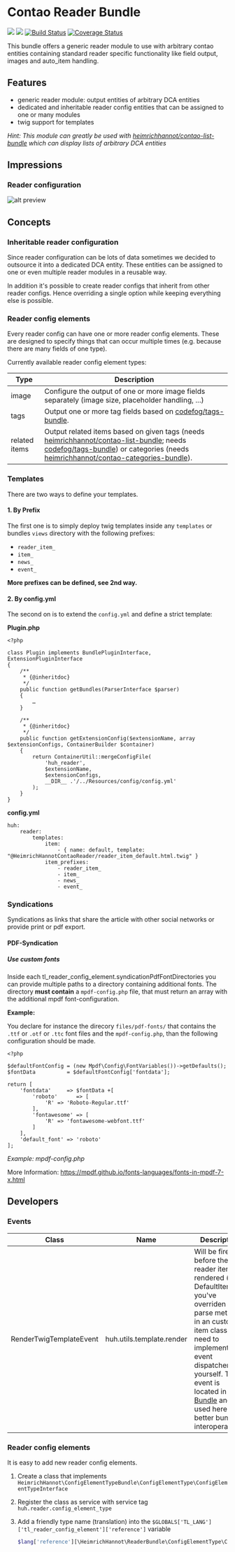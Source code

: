 # Contao Reader Bundle

![](https://img.shields.io/packagist/v/heimrichhannot/contao-reader-bundle.svg)
![](https://img.shields.io/packagist/dt/heimrichhannot/contao-reader-bundle.svg)
[![Build Status](https://travis-ci.org/heimrichhannot/contao-reader-bundle.svg?branch=master)](https://travis-ci.org/heimrichhannot/contao-reader-bundle)
[![Coverage Status](https://coveralls.io/repos/github/heimrichhannot/contao-reader-bundle/badge.svg?branch=master)](https://coveralls.io/github/heimrichhannot/contao-reader-bundle?branch=master)

This bundle offers a generic reader module to use with arbitrary contao entities containing standard reader specific functionality like field output, images and auto_item handling.

## Features

- generic reader module: output entities of arbitrary DCA entities
- dedicated and inheritable reader config entities that can be assigned to one or many modules
- twig support for templates

*Hint: This module can greatly be used with [heimrichhannot/contao-list-bundle](https://github.com/heimrichhannot/contao-list-bundle) which can display lists of arbitrary DCA entities*

## Impressions

### Reader configuration

![alt preview](docs/reader-config.png)

## Concepts

### Inheritable reader configuration

Since reader configuration can be lots of data sometimes we decided to outsource it into a dedicated DCA entity.
These entities can be assigned to one or even multiple reader modules in a reusable way.

In addition it's possible to create reader configs that inherit from other reader configs.
Hence overriding a single option while keeping everything else is possible.

### Reader config elements

Every reader config can have one or more reader config elements. These are designed to specify things that can occur multiple times (e.g. because there are many fields of one type).

Currently available reader config element types:

Type          | Description
--------------|------------
image         | Configure the output of one or more image fields separately (image size, placeholder handling, ...)
tags          | Output one or more tag fields based on [codefog/tags-bundle](https://github.com/codefog/tags-bundle).
related items | Output related items based on given tags (needs [heimrichhannot/contao-list-bundle](https://github.com/heimrichhannot/contao-list-bundle); needs [codefog/tags-bundle](https://github.com/codefog/tags-bundle)) or categories (needs [heimrichhannot/contao-categories-bundle](https://github.com/heimrichhannot/contao-categories-bundle)).

### Templates

There are two ways to define your templates. 

#### 1. By Prefix

The first one is to simply deploy twig templates inside any `templates` or bundles `views` directory with the following prefixes:

- `reader_item_`
- `item_`
- `news_`
- `event_`

**More prefixes can be defined, see 2nd way.**

#### 2. By config.yml

The second on is to extend the `config.yml` and define a strict template:

**Plugin.php**
```
<?php

class Plugin implements BundlePluginInterface, ExtensionPluginInterface
{
    /**
     * {@inheritdoc}
     */
    public function getBundles(ParserInterface $parser)
    {
        …
    }

    /**
     * {@inheritdoc}
     */
    public function getExtensionConfig($extensionName, array $extensionConfigs, ContainerBuilder $container)
    {
        return ContainerUtil::mergeConfigFile(
            'huh_reader',
            $extensionName,
            $extensionConfigs,
            __DIR__ .'/../Resources/config/config.yml'
        );
    }
}
```

**config.yml**
```
huh:
    reader:
        templates:
            item:
                - { name: default, template: "@HeimrichHannotContaoReader/reader_item_default.html.twig" }
            item_prefixes:
                - reader_item_
                - item_
                - news_
                - event_
```

### Syndications

Syndications as links that share the article with other social networks or provide print or pdf export.

#### PDF-Syndication

##### Use custom fonts  

Inside each tl_reader_config_element.syndicationPdfFontDirectories you can provide multiple paths to a directory containing additional fonts.
The directory **must contain** a `mpdf-config.php` file, that must return an array with the additional mpdf font-configuration.

**Example:**

You declare for instance the direcory `files/pdf-fonts/` that contains the `.ttf` or `.otf` or `.ttc` font files and the `mpdf-config.php`, than the following configuration should be made. 

```
<?php

$defaultFontConfig = (new Mpdf\Config\FontVariables())->getDefaults();
$fontData          = $defaultFontConfig['fontdata'];

return [
    'fontdata'     => $fontData +[
        'roboto'      => [
            'R' => 'Roboto-Regular.ttf'
        ],
        'fontawesome' => [
            'R' => 'fontawesome-webfont.ttf'
        ]
    ],
    'default_font' => 'roboto'
];
``` 
*Example: mpdf-config.php*

More Information: https://mpdf.github.io/fonts-languages/fonts-in-mpdf-7-x.html

## Developers

### Events

Class | Name | Description
----- | ---- | -----------
RenderTwigTemplateEvent | huh.utils.template.render | Will be fired before the reader item is rendered (in DefaultItem). If you've overriden the parse method in an custom item class, you need to implement the event dispatcher by yourself. The event is located in [Utils Bundle](https://github.com/heimrichhannot/contao-utils-bundle) and used here for better bundle interoperability.


### Reader config elements

It is easy to add new reader config elements.

1. Create a class that implements `HeimrichHannot\ConfigElementTypeBundle\ConfigElementType\ConfigElementTypeInterface`
1. Register the class as service with service tag `huh.reader.config_element_type`
1. Add a friendly type name (translation) into the `$GLOBALS['TL_LANG']['tl_reader_config_element']['reference']` variable

    ```php
    $lang['reference'][\HeimrichHannot\ReaderBundle\ConfigElementType\CommentConfigElementType::getType()] = 'Comment';
    ```

